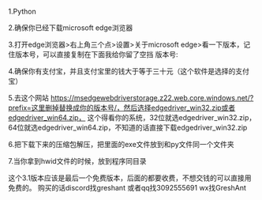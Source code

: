 1.Python

2.确保你已经下载microsoft edge浏览器

3.打开edge浏览器>右上角三个点>设置>关于microsoft edge>看一下版本，记住版本号，可以直接复制在下面我给你留了空挡
版本号:

4.确保你有支付宝，并且支付宝里的钱大于等于三十元（这个软件是选择的支付宝）

5.去这个网站 https://msedgewebdriverstorage.z22.web.core.windows.net/?prefix=这里删掉替换成你的版本号/，然后选择edgedriver_win32.zip或者edgedriver_win64.zip，
这个得看你的系统，32位就选edgedriver_win32.zip，64位就选edgedriver_win64.zip，不知道的话直接下载edgedriver_win32.zip

6.把下载下来的压缩包解压，把里面的exe文件放到和py文件同一个文件夹

7.当你拿到hwid文件的时候，放到程序同目录


这个3.1版本应该是最后一个免费版本，后面的都要收费，不想交钱的可以直接用免费的。
购买的话discord找greshant 或者qq找3092555691 wx找GreshAnt

